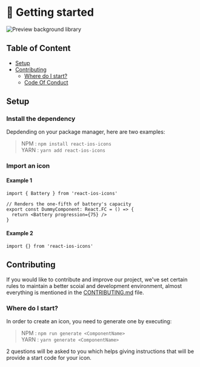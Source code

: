 # 🐢 Getting started

![Preview background library](https://images-ext-1.discordapp.net/external/5FmI3faZKSbqTgCAbZyMCBkV7HqecTtWENJZxE7xC5w/https/repository-images.githubusercontent.com/524621830/67536f3d-3efe-4c39-95f5-74a8cba31af0?width=1178&height=662)

## Table of Content

- [Setup](#setup)
- [Contributing](#contributing)
  - [Where do I start?](#where-do-i-start)
  - [Code Of Conduct](./CODE_OF_CONDUCT.md)

## Setup

### Install the dependency

Depdending on your package manager, here are two examples:

> NPM : `npm install react-ios-icons` \
> YARN : `yarn add react-ios-icons`

### Import an icon

#### Example 1

```tsx
import { Battery } from 'react-ios-icons'

// Renders the one-fifth of battery's capacity
export const DummyComponent: React.FC = () => {
  return <Battery progression={75} />
}
```

#### Example 2

```tsx
import {} from 'react-ios-icons'
```

## Contributing

If you would like to contribute and improve our project, we've set certain rules to maintain a better scoial and development environment, almost everything is mentioned in the [CONTRIBUTING.md](./CONTRIBUTING.md) file.

### Where do I start?

In order to create an icon, you need to generate one by executing:

> NPM : `npm run generate <ComponentName>` \
> YARN : `yarn generate <ComponentName>`

2 questions will be asked to you which helps giving instructions that will be provide a start code for your icon.
